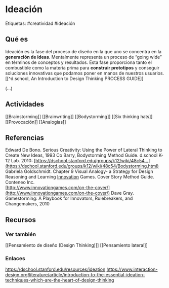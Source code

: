 # Ideación
Etiquetas: #creatividad #ideación

## Qué es
Ideación es la fase del proceso de diseño en la que uno se concentra en la **generación de ideas**. Mentalmente representa un proceso de “going wide” en términos de conceptos y resultados. Esta fase proporciona tanto el combustible como la materia prima para **construir prototipos** y conseguir soluciones innovativas que podamos poner en manos de nuestros usuarios. [[^d.school, An Introduction to Design Thinking PROCESS GUIDE]]

(...)

## Actividades
[[Brainstorming]]
[[Brainwriting]]
[[Bodystorming]]
[[Six thinking hats]]
[[Provocación]]
[[Analogías]]

## Referencias
Edward De Bono. Serious Creativity: Using the Power of Lateral Thinking to Create New Ideas, 1993
Co Barry, Bodystorming Method Guide. d.school K-12 Lab. 2010: [https://dschool.stanford.edu/groups/k12/wiki/48c54...](https://dschool.stanford.edu/groups/k12/wiki/48c54/Bodystorming.html)
Gabriela Goldschmidt. Chapter 9 Visual Analogy- a Strategy for Design Reasoning and Learning
[Innovation](https://www.interaction-design.org/literature/topics/innovation "What is Innovation?") Games. Cover Story Method Guide. Conteneo Inc.  
[http://www.innovationgames.com/on-the-cover/](http://www.innovationgames.com/on-the-cover/)
Dave Gray. Gamestorming: A Playbook for Innovators, Rulebreakers, and Changemakers, 2010

## Recursos

### Ver también
[[Pensamiento de diseño (Design Thinking)]]
[[Pensamiento lateral]]

### Enlaces
https://dschool.stanford.edu/resources/ideation
https://www.interaction-design.org/literature/article/introduction-to-the-essential-ideation-techniques-which-are-the-heart-of-design-thinking